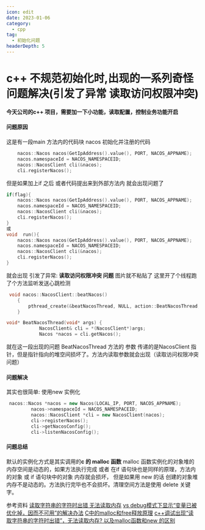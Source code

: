 ```yaml
---
icon: edit
date: 2023-01-06
category:
  - cpp
tag:
  - 初始化问题
headerDepth: 5
---
```



# c++ 不规范初始化时,出现的一系列奇怪问题解决(引发了异常 读取访问权限冲突)
**今天公司的c++ 项目，需要加一下小功能，读取配置，控制业务功能开启**
#### 问题原因
这是有一段main 方法内的代码块 nacos 初始化并注册的代码
```cpp
    nacos::Nacos nacos(GetIpAddress().value(), PORT, NACOS_APPNAME);
    nacos.namespaceId = NACOS_NAMESPACEID;
    nacos::NacosClient cli(&nacos);
    cli.registerNacos();
```
但是如果加上if 之后 或者代码提出来到外部方法内 就会出现问题了
```cpp
if(flag){
    nacos::Nacos nacos(GetIpAddress().value(), PORT, NACOS_APPNAME);
    nacos.namespaceId = NACOS_NAMESPACEID;
    nacos::NacosClient cli(&nacos);
    cli.registerNacos();
}
或
void  run(){
    nacos::Nacos nacos(GetIpAddress().value(), PORT, NACOS_APPNAME);
    nacos.namespaceId = NACOS_NAMESPACEID;
    nacos::NacosClient cli(&nacos);
    cli.registerNacos();
}
```
就会出现 引发了异常: **读取访问权限冲突 问题**
图片就不粘贴了
这里开了个线程跑了个方法监听发送心跳检测
```cpp
 void nacos::NacosClient::beatNacos()
	{
		pthread_create(&beatNacosThread, NULL, action::BeatNacosThread, this);
	}

void* BeatNacosThread(void* args) {
			NacosClient& cli = *(NacosClient*)args;
			Nacos *nacos = cli.getNacos();
```
就在这一段出现的问题 BeatNacosThread 方法的 参数 传递的是NacosClient 指针，但是指针指向的堆空间损坏了。方法内读取参数就会出现（读取访问权限冲突问题）

#### 问题解决
其实也很简单: 使用new 实例化 
```cpp
 nacos::Nacos *nacos = new Nacos(LOCAL_IP, PORT, NACOS_APPNAME);
		 nacos->namespaceId = NACOS_NAMESPACEID;
		 nacos::NacosClient *cli = new NacosClient(nacos);
		 cli->registerNacos();
		 cli->getNacosConfig();
		 cli->listenNacosConfig();
```

#### 问题总结
默认的实例化方式是其实调用的**c 的 malloc 函数** malloc 函数实例化的对象堆的内存空间是动态的，如果方法执行完成 或者 在if 语句块也是同样的原理，方法内的对象 或 if 语句块中的对象 内存就会损坏， 但是如果用 new 的话 创建的对象堆内存不是动态的。方法执行完毕也不会损坏。清理空间方法是使用 delete 关键字。

参考资料
[读取字符串的字符时出错 无法读取内存](https://blog.csdn.net/fb_941219/article/details/106968262?spm=1001.2101.3001.6661.1&utm_medium=distribute.pc_relevant_t0.none-task-blog-2%7Edefault%7ECTRLIST%7ERate-1-106968262-blog-104897719.pc_relevant_default&depth_1-utm_source=distribute.pc_relevant_t0.none-task-blog-2%7Edefault%7ECTRLIST%7ERate-1-106968262-blog-104897719.pc_relevant_default&utm_relevant_index=1)
[vs debug模式下显示“变量已被优化掉，因而不可用”的解决办法](https://blog.csdn.net/weixin_44120025/article/details/115279323)
[C中的malloc和free释放原理](https://blog.csdn.net/qq_34272143/article/details/122594250)
[c++调试出现“读取字符串的字符时出错”，无法读取内存? 以及malloc函数和new 的区别](https://www.cnblogs.com/MYJ55/p/6765587.html)

